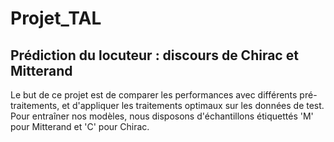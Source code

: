# Projet_TAL
## Prédiction du locuteur : discours de Chirac et Mitterand

 Le but de ce projet est de comparer les performances avec différents pré-traitements, et d'appliquer les traitements optimaux sur les données de test. Pour entraîner nos modèles, nous disposons d'échantillons étiquettés 'M' pour Mitterand et 'C' pour Chirac.
